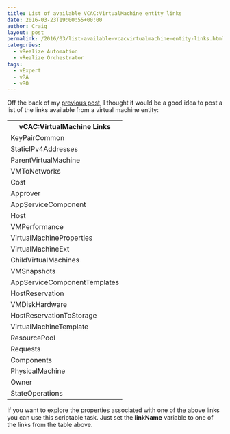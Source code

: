 ```yaml
---
title: List of available VCAC:VirtualMachine entity links
date: 2016-03-23T19:00:55+00:00
author: Craig
layout: post
permalink: /2016/03/list-available-vcacvirtualmachine-entity-links.html
categories:
  - vRealize Automation
  - vRealize Orchestrator
tags:
  - vExpert
  - vRA
  - vRO
---
```

Off the back of my <a href="http://wp.me/p6O7V1-af">previous post</a>, I thought it would be a good idea to post a list of the links available from a virtual machine entity:
<table>
<tbody>
<tr>
<th>vCAC:VirtualMachine Links</th>
</tr>
<tr>
<td>KeyPairCommon</td>
</tr>
<tr>
<td>StaticIPv4Addresses</td>
</tr>
<tr>
<td>ParentVirtualMachine</td>
</tr>
<tr>
<td>VMToNetworks</td>
</tr>
<tr>
<td>Cost</td>
</tr>
<tr>
<td>Approver</td>
</tr>
<tr>
<td>AppServiceComponent</td>
</tr>
<tr>
<td>Host</td>
</tr>
<tr>
<td>VMPerformance</td>
</tr>
<tr>
<td>VirtualMachineProperties</td>
</tr>
<tr>
<td>VirtualMachineExt</td>
</tr>
<tr>
<td>ChildVirtualMachines</td>
</tr>
<tr>
<td>VMSnapshots</td>
</tr>
<tr>
<td>AppServiceComponentTemplates</td>
</tr>
<tr>
<td>HostReservation</td>
</tr>
<tr>
<td>VMDiskHardware</td>
</tr>
<tr>
<td>HostReservationToStorage</td>
</tr>
<tr>
<td>VirtualMachineTemplate</td>
</tr>
<tr>
<td>ResourcePool</td>
</tr>
<tr>
<td>Requests</td>
</tr>
<tr>
<td>Components</td>
</tr>
<tr>
<td>PhysicalMachine</td>
</tr>
<tr>
<td>Owner</td>
</tr>
<tr>
<td>StateOperations</td>
</tr>
</tbody>
</table>
<!--more-->

If you want to explore the properties associated with one of the above links you can use this scriptable task. Just set the **linkName** variable to one of the links from the table above.

<script src="https://gist.github.com/chelnak/03eebad726f5e3ade12d.js"></script>

&nbsp;